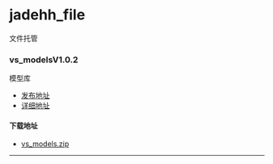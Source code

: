 # jadehh_file
文件托管
### vs_modelsV1.0.2
模型库
* [发布地址](https://github.com/jadehh/VideoStitching/releases/tag/vs_modelsV1.0.2)
* [详细地址](https://github.com/jadehh/jadehh_file/releases/tag/vs_modelsV1.0.2)

#### 下载地址
* [vs_models.zip](https://gh.con.sh/https://github.com/jadehh/jadehh_file/releases/download/vs_modelsV1.0.2/vs_models.zip)
---
